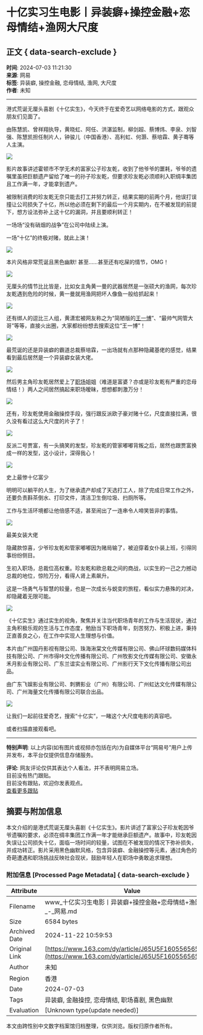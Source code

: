 # 十亿实习生电影丨异装癖+操控金融+恋母情结+渔网大尺度

## 正文 { data-search-exclude }


**时间**: 2024-07-03 11:21:30  
**来源**: 网易  
**标签**: 异装癖, 操控金融, 恋母情结, 渔网, 大尺度  
**作者**: 未知

---

港式荒诞无厘头喜剧《十亿实生》，今天终于在爱奇艺以网络电影的方式，跟观众朋友们见面了。

由陈慧凯、曾祥翔执导，黄晓虹、阿任、洪湛监制，柳剑超、蔡博炜、李泉、刘智强、陈慧凯担任制片人，钟骏儿（中国香港）、高利虹、何灏、蔡培霖、黄子骞等人主演。

![](https://nimg.ws.126.net/?url=http%3A%2F%2Fdingyue.ws.126.net%2F2024%2F0703%2F292ad3b9j00sg12nk000qd000dw006jm.jpg&thumbnail=660x2147483647&quality=80&type=jpg)

影片故事讲述霍顿市不学无术的富家公子珍友乾，收到了他爷爷的噩耗，爷爷的遗嘱里虽把巨额遗产留给了唯一的孙子珍友乾，但要求珍友乾必须顺利入职绸丰集团且工作满一年，才能拿到遗产。

被限制消费的珍友乾无奈只能去打工并努力转正，结果实期的前两个月，他误打误撞让公司损失了十亿，所以他必须在剩下的最后一个月实期内，在不被发现的前提下，想方设法弥补上这十亿的漏洞，并且要顺利转正！

一场场“没有硝烟的战争”在公司中陆续上演。

一场“十亿”的终极对赌，就此上演！

![](https://nimg.ws.126.net/?url=http%3A%2F%2Fdingyue.ws.126.net%2F2024%2F0703%2Fb40fb20cj00sg12nl000xd000dw006jm.jpg&thumbnail=660x2147483647&quality=80&type=jpg)

本片风格非常荒诞且黑色幽默! 甚至……甚至还有吃屎的情节，OMG！

![](https://nimg.ws.126.net/?url=http%3A%2F%2Fdingyue.ws.126.net%2F2024%2F0703%2Fb42325f2j00sg12nk000id000dw006jm.jpg&thumbnail=660x2147483647&quality=80&type=jpg)

无厘头的情节比比皆是，比如女主角黄一曼的武器居然是一张硕大的渔网，每次珍友乾遇到危险的时候，黄一曼就用渔网把坏人像鱼一般给抓起来！

![](https://nimg.ws.126.net/?url=http%3A%2F%2Fdingyue.ws.126.net%2F2024%2F0703%2F69f19513j00sg12nk000qd000dw006jm.jpg&thumbnail=660x2147483647&quality=80&type=jpg)

还有绑人的逗比三人组，黄潇宏被网友称之为“简陋版的[王一博](https://ent.163.com/keywords/7/8/738b4e00535a/1.html)”、“最帅气网管大哥”等等，直接火出圈，大家都纷纷想去搜索这位“王一博”！

![](https://nimg.ws.126.net/?url=http%3A%2F%2Fdingyue.ws.126.net%2F2024%2F0703%2F18585811j00sg12nk000pd000dw006jm.jpg&thumbnail=660x2147483647&quality=80&type=jpg)

最荒诞的还是异装癖的霸道总裁蔡培霖，一出场就有点那种隐藏基佬的感觉，结果看到最后居然是一个异装癖女装大佬。

![](https://nimg.ws.126.net/?url=http%3A%2F%2Fdingyue.ws.126.net%2F2024%2F0703%2F5551c719j00sg12nk000md000dw006jm.jpg&thumbnail=660x2147483647&quality=80&type=jpg)

然后男主角珍友乾居然爱上了[职场](https://ent.163.com/keywords/8/4/804c573a/1.html)姐姐（难道是富婆？亦或是珍友乾有严重的恋母情结！）两人之间居然搞起来职场暧昧，想想都刺激万分！

![](https://nimg.ws.126.net/?url=http%3A%2F%2Fdingyue.ws.126.net%2F2024%2F0703%2F3a6ab3daj00sg12nk001cd000bq00j1m.jpg&thumbnail=660x2147483647&quality=80&type=jpg)

还有，珍友乾使用金融操控手段，强行跟反派欧子豪对赌十亿，尺度直接拉满，很久没有看过这么大尺度的片子了！

![](https://nimg.ws.126.net/?url=http%3A%2F%2Fdingyue.ws.126.net%2F2024%2F0703%2F6d28376bj00sg12nk000gd000dw004nm.jpg&thumbnail=660x2147483647&quality=80&type=jpg)

反派二号贾富，有一头搞笑的发型，珍友乾的管家嘟嘟背叛之后，居然也跟贾富换成一样的发型，这小设计，深得我心！

![](https://nimg.ws.126.net/?url=http%3A%2F%2Fdingyue.ws.126.net%2F2024%2F0703%2Fb48abcfcj00sg12nk0009d000dw004nm.jpg&thumbnail=660x2147483647&quality=80&type=jpg)

史上最惨十亿富少

明明可以躺平的人生，为了继承遗产却成了天选打工人，除了完成日常工作之外，还要负责斟茶倒水、打印文件，清洁卫生倒垃圾、扫厕所等。

工作与生活环境都让他倍感不适，甚至闹出了一连串令人啼笑皆非的事情。

![](https://nimg.ws.126.net/?url=http%3A%2F%2Fdingyue.ws.126.net%2F2024%2F0703%2Fdb9bc073j00sg12nk000nd000dw006jm.jpg&thumbnail=660x2147483647&quality=80&type=jpg)

最美女装大佬

隐藏款惊喜，少爷珍友乾和管家嘟嘟因为赌局输了，被迫穿着女仆装上班，引得同事纷纷侧目。

生初入职场，总裁位高权重。珍友乾和欧总栽之间的商战，以实生的一己之力撼动总裁的地位，惊险万分，看得人肾上素飙升。

这是一场勇气与智慧的较量，也是一次成长与蜕变的旅程，看似实力悬殊的对决，却隐藏着无限可能。

![](https://nimg.ws.126.net/?url=http%3A%2F%2Fdingyue.ws.126.net%2F2024%2F0703%2F1a1c0af2j00sg12nk000gd000dw006jm.jpg&thumbnail=660x2147483647&quality=80&type=jpg)

《十亿实生》通过实生的视角，聚焦并关注当代职场青年的工作与生活现状，通过主角积极乐观的生活与工作态度，勉励当下职场青年，刻苦努力、积极上进，秉持正直善良之心，在工作中实现人生理想与价值。

本片由广州国丹影视有限公司、珠海湫棠文化传媒有限公司、佛山环球数码媒体科技有限公司、广州市得咔文化传播有限公司、广州牧影文化传媒有限公司、安徽永禾月影业有限公司、广东兰谊实业有限公司、广州影行天下文化传播有限公司出品。

由广东飞娱影业有限公司、刺猬影业（广州）有限公司、广州虹达文化传媒有限公司、广州海量文化传播有限公司联合出品。

![](https://nimg.ws.126.net/?url=http%3A%2F%2Fdingyue.ws.126.net%2F2024%2F0703%2F71829e6aj00sg12nk000fd000dw004nm.jpg&thumbnail=660x2147483647&quality=80&type=jpg)

让我们一起前往爱奇艺，搜索“十亿实”，一睹这个大尺度电影的真容吧。

或者扫描直接观看吧。

---

**特别声明**: 以上内容(如有图片或视频亦包括在内)为自媒体平台“网易号”用户上传并发布，本平台仅提供信息存储服务。

**评论**: 网友评论仅供其表达个人看法，并不表明网易立场。  
目前没有热门跟贴。  
目前没有跟贴，欢迎你发表观点。  
[查看更多跟贴](https://comment.tie.163.com/J65U5F160556565X.html)

## 摘要与附加信息

<!-- tcd_abstract -->
本文介绍的是港式荒诞无厘头喜剧《十亿实生》。影片讲述了富家公子珍友乾因爷爷遗嘱的要求，必须在绸丰集团工作满一年才能继承巨额遗产。故事中，珍友乾因失误让公司损失十亿，面临一场时间的较量，试图在不被发现的情况下弥补损失，并成功转正。影片采用黑色幽默风格，包含异装癖、金融操控等元素，通过角色的奇葩遭遇和职场挑战反映社会现状，鼓励年轻人在职场中勇敢追求理想。
<!-- tcd_abstract_end -->

### 附加信息 [Processed Page Metadata] { data-search-exclude }

| Attribute       | Value                                  |
|-----------------|----------------------------------------|
| Filename        | www_十亿实习生电影丨异装癖+操控金融+恋母情结+渔网大尺度_-_网易.md                             |
| Size            | 6584 bytes                           |
| Archived Date   | 2024-11-22 10:59:53                             |
| Original Link   | [https://www.163.com/dy/article/J65U5F160556565X.html](https://www.163.com/dy/article/J65U5F160556565X.html)                       |
| Author          | 未知                               |
| Region          | 香港                               |
| Date            | 2024-07-03                                 |
| Tags            | 异装癖, 金融操控, 恋母情结, 职场喜剧, 黑色幽默                                 |
| Evaluation            | [Unknown type(update needed)]                                 |
<!-- tcd_table_end -->

本文由跨性别中文数字档案馆归档整理，仅供浏览。版权归原作者所有。
